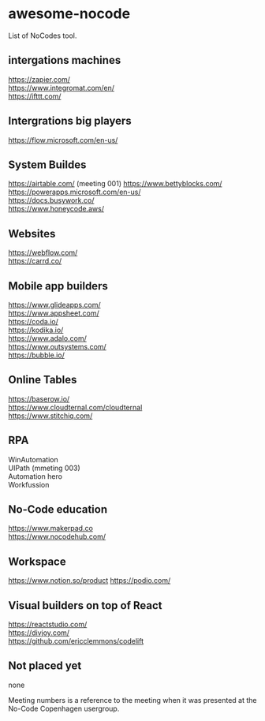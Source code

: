 # awesome-nocode
List of NoCodes tool. 

## intergations machines
https://zapier.com/  
https://www.integromat.com/en/  
https://ifttt.com/  

## Intergrations big players
https://flow.microsoft.com/en-us/  

## System Buildes
https://airtable.com/  (meeting 001)
https://www.bettyblocks.com/  
https://powerapps.microsoft.com/en-us/  
https://docs.busywork.co/   
https://www.honeycode.aws/   

## Websites
https://webflow.com/  
https://carrd.co/   

## Mobile app builders
https://www.glideapps.com/  
https://www.appsheet.com/    
https://coda.io/­   
https://kodika.io/­   
https://www.adalo.com/   
https://www.outsystems.com/    
https://bubble.io/   



## Online Tables
https://baserow.io/  
https://www.cloudternal.com/cloudternal  
https://www.stitchiq.com/   


## RPA
WinAutomation     
UIPath (mmeting 003)     
Automation hero     
Workfussion     
   
## No-Code education  
https://www.makerpad.co­    
https://www.nocodehub.com/    

## Workspace
https://www.notion.so/product­ 
https://podio.com/   

## Visual builders on top of React  
https://reactstudio.com/   
https://divjoy.com/   
https://github.com/ericclemmons/codelift   


## Not placed yet
none   

Meeting numbers is a reference to the meeting when it was presented at the No-Code Copenhagen usergroup.
